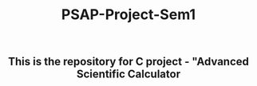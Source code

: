 <h1 align="center"> PSAP-Project-Sem1</h1>
<br>
<h2 align="center">This is the repository for C project - "Advanced Scientific Calculator</h2>

